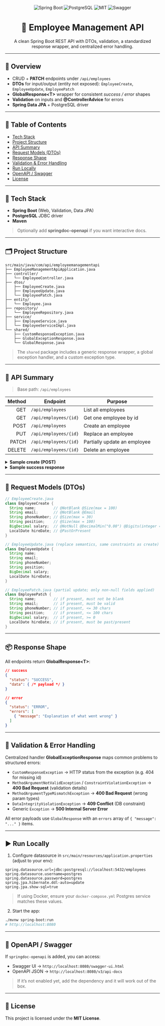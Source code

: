 <!-- Project badges -->
<p align="center">
  <img src="https://img.shields.io/badge/Spring%20Boot-REST%20API-6DB33F?logo=springboot&logoColor=white" alt="Spring Boot">
  <img src="https://img.shields.io/badge/JPA-PostgreSQL-4169E1?logo=postgresql&logoColor=white" alt="PostgreSQL">
  <img src="https://img.shields.io/badge/License-MIT-black" alt="MIT">
  <img src="https://img.shields.io/badge/Docs-OpenAPI%2FSwagger-85EA2D?logo=swagger&logoColor=white" alt="Swagger">
</p>

<h1 align="center">👔 Employee Management API</h1>
<p align="center">
  A clean Spring Boot REST API with DTOs, validation, a standardized response wrapper, and centralized error handling.
</p>

---

## 🔎 Overview

- CRUD + <strong>PATCH</strong> endpoints under <code>/api/employees</code>
- <strong>DTOs</strong> for input/output (entity not exposed): <code>EmployeeCreate</code>, <code>EmployeeUpdate</code>, <code>EmployeePatch</code>
- <strong>GlobalResponse&lt;T&gt;</strong> wrapper for consistent <em>success / error</em> shapes
- <strong>Validation</strong> on inputs and <strong>@ControllerAdvice</strong> for errors
- <strong>Spring Data JPA</strong> + PostgreSQL driver

---

## 📑 Table of Contents

- [Tech Stack](#-tech-stack)
- [Project Structure](#-project-structure)
- [API Summary](#-api-summary)
- [Request Models (DTOs)](#-request-models-dtos)
- [Response Shape](#-response-shape)
- [Validation & Error Handling](#-validation--error-handling)
- [Run Locally](#-run-locally)
- [OpenAPI / Swagger](#-openapi--swagger)
- [License](#-license)

---

## 🧱 Tech Stack

- **Spring Boot** (Web, Validation, Data JPA)
- **PostgreSQL** JDBC driver
- **Maven**

> Optionally add **springdoc-openapi** if you want interactive docs.

---

## 🗂️ Project Structure

```
src/main/java/com/api/employeemanagementapi
├── EmployeeManagementApiApplication.java
├── controller/
│   └── EmployeeController.java
├── dtos/
│   ├── EmployeeCreate.java
│   ├── EmployeeUpdate.java
│   └── EmployeePatch.java
├── entity/
│   └── Employee.java
├── repository/
│   └── EmployeeRepository.java
├── service/
│   ├── EmployeeService.java
│   └── EmployeeServiceImpl.java
└── shared/
    ├── CustomResponseException.java
    ├── GlobalExceptionResponse.java
    └── GlobalResponse.java
```

> The <code>shared</code> package includes a generic response wrapper, a global exception handler, and a custom exception type.

---

## 🚦 API Summary

> Base path: <code>/api/employees</code>

| Method | Endpoint                   | Purpose                      |
|------: |----------------------------|------------------------------|
| GET    | `/api/employees`           | List all employees           |
| GET    | `/api/employees/{id}`      | Get one employee by id       |
| POST   | `/api/employees`           | Create an employee           |
| PUT    | `/api/employees/{id}`      | Replace an employee          |
| PATCH  | `/api/employees/{id}`      | Partially update an employee |
| DELETE | `/api/employees/{id}`      | Delete an employee           |

<details>
<summary><strong>Sample create (POST)</strong></summary>

```http
POST /api/employees
Content-Type: application/json

{
  "name": "Jane Doe",
  "email": "jane@example.com",
  "phoneNumber": "050-0000000",
  "position": "Software Engineer",
  "salary": 15000.00,
  "hireDate": "2024-06-01"
}
```
</details>

<details>
<summary><strong>Sample success response</strong></summary>

```json
{
  "status": "SUCCESS",
  "data": {
    "id": 1,
    "name": "Jane Doe",
    "email": "jane@example.com",
    "phoneNumber": "050-0000000",
    "position": "Software Engineer",
    "salary": 15000.00,
    "hireDate": "2024-06-01"
  }
}
```
</details>

---

## 📨 Request Models (DTOs)

```java
// EmployeeCreate.java
class EmployeeCreate {
  String name;        // @NotBlank @Size(max = 100)
  String email;       // @NotBlank @Email
  String phoneNumber; // @Size(max = 30)
  String position;    // @Size(max = 100)
  BigDecimal salary;  // @NotNull @DecimalMin("0.00") @Digits(integer = 10, fraction = 2)
  LocalDate hireDate; // @PastOrPresent
}
```

```java
// EmployeeUpdate.java (replace semantics, same constraints as create)
class EmployeeUpdate {
  String name;
  String email;
  String phoneNumber;
  String position;
  BigDecimal salary;
  LocalDate hireDate;
}
```

```java
// EmployeePatch.java (partial update; only non-null fields applied)
class EmployeePatch {
  String name;        // if present, must not be blank
  String email;       // if present, must be valid
  String phoneNumber; // if present, <= 30 chars
  String position;    // if present, <= 100 chars
  BigDecimal salary;  // if present, >= 0
  LocalDate hireDate; // if present, must be past/present
}
```

---

## 📦 Response Shape

All endpoints return **GlobalResponse&lt;T&gt;**:

```json
// success
{
  "status": "SUCCESS",
  "data": { /* payload */ }
}
```
```json
// error
{
  "status": "ERROR",
  "errors": [
    { "message": "Explanation of what went wrong" }
  ]
}
```

---

## 🧯 Validation & Error Handling

Centralized handler **GlobalExceptionResponse** maps common problems to structured errors:

- `CustomResponseException` → HTTP status from the exception (e.g. 404 for missing id)
- `MethodArgumentNotValidException` / `ConstraintViolationException` → **400 Bad Request** (validation details)
- `MethodArgumentTypeMismatchException` → **400 Bad Request** (wrong param types)
- `DataIntegrityViolationException` → **409 Conflict** (DB constraint)
- Generic `Exception` → **500 Internal Server Error**

All error payloads use `GlobalResponse` with an `errors` array of `{ "message": "..." }` items.

---

## ▶️ Run Locally

1) Configure datasource in `src/main/resources/application.properties` (adjust to your env):
```properties
spring.datasource.url=jdbc:postgresql://localhost:5432/employees
spring.datasource.username=postgres
spring.datasource.password=postgres
spring.jpa.hibernate.ddl-auto=update
spring.jpa.show-sql=true
```
> If using Docker, ensure your `docker-compose.yml` Postgres service matches these values.

2) Start the app:
```bash
./mvnw spring-boot:run
# http://localhost:8080
```

---

## 📘 OpenAPI / Swagger

If `springdoc-openapi` is added, you can access:

- Swagger UI → `http://localhost:8080/swagger-ui.html`
- OpenAPI JSON → `http://localhost:8080/v3/api-docs`

> If it’s not enabled yet, add the dependency and it will work out of the box.

---

## 🪪 License

This project is licensed under the **MIT License**.
